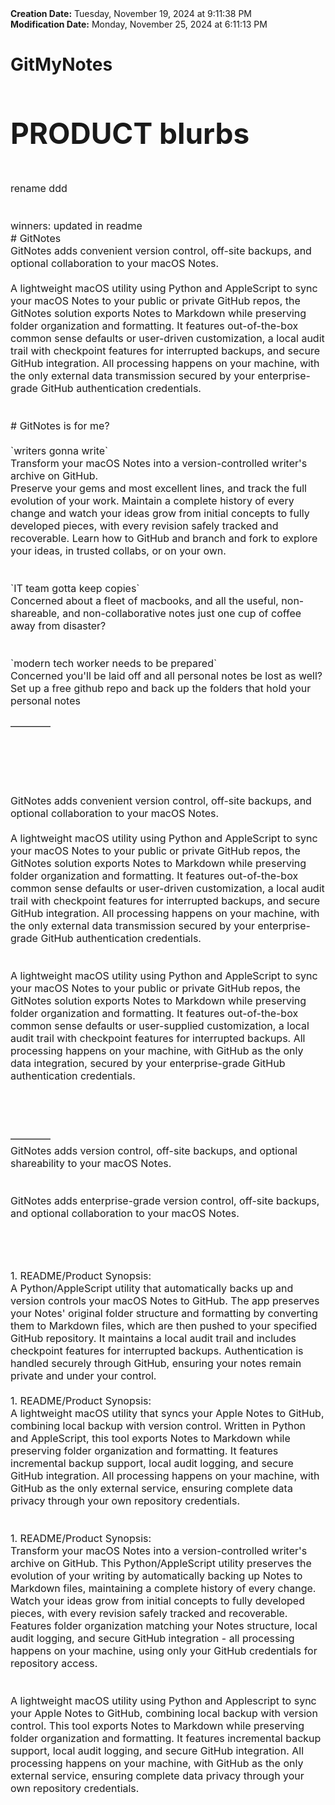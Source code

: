<div><b>Creation Date:</b> Tuesday, November 19, 2024 at 9:11:38 PM<br></div>
<div><b>Modification Date:</b> Monday, November 25, 2024 at 6:11:13 PM<br></div>
<div><h1>GitMyNotes</h1><b><span style="font-size: 23px"><h1> PRODUCT blurbs</h1></span></b></div>
<div><span style="font-size: 16px"><br></span></div>
<div><span style="font-size: 16px">rename ddd</span></div>
<div><span style="font-size: 16px"><br></span></div>
<div><span style="font-size: 16px"><br></span></div>
<div><span style="font-size: 16px">winners: updated in readme</span></div>
<div><span style="font-size: 16px"># GitNotes</span></div>
<div><span style="font-size: 16px">GitNotes adds convenient version control, off-site backups, and optional collaboration to your macOS Notes.</span></div>
<div><span style="font-size: 16px"><br></span></div>
<div><span style="font-size: 16px">A lightweight macOS utility using Python and AppleScript to sync your macOS Notes to your public or private GitHub repos, the GitNotes solution exports Notes to Markdown while preserving folder organization and formatting. It features out-of-the-box common sense defaults or user-driven customization, a local audit trail with checkpoint features for interrupted backups, and secure GitHub integration. All processing happens on your machine, with the only external data transmission secured by your enterprise-grade GitHub authentication credentials.</span></div>
<div><span style="font-size: 16px"><br></span></div>
<div><span style="font-size: 16px"><br></span></div>
<div><span style="font-size: 16px"># GitNotes is for me?</span></div>
<div><span style="font-size: 16px"><br></span></div>
<div><span style="font-size: 16px">`writers gonna write`</span></div>
<div><span style="font-size: 16px">Transform your macOS Notes into a version-controlled writer's archive on GitHub.</span></div>
<div><span style="font-size: 16px">Preserve your gems and most excellent lines, and track the full evolution of your work. Maintain a complete history of every change and watch your ideas grow from initial concepts to fully developed pieces, with every revision safely tracked and recoverable. Learn how to GitHub and branch and fork to explore your ideas, in trusted collabs, or on your own.</span></div>
<div><span style="font-size: 16px"><br></span></div>
<div><span style="font-size: 16px"><br></span></div>
<div><span style="font-size: 16px">`IT team gotta keep copies`</span></div>
<div><span style="font-size: 16px">Concerned about a fleet of macbooks, and all the useful, non-shareable, and non-collaborative notes just one cup of coffee away from disaster? </span></div>
<div><span style="font-size: 16px"><br></span></div>
<div><span style="font-size: 16px"><br></span></div>
<div><span style="font-size: 16px">`modern tech worker needs to be prepared`</span></div>
<div><span style="font-size: 16px">Concerned you'll be laid off and all personal notes be lost as well? Set up a free github repo and back up the folders that hold your personal notes</span></div>
<div><span style="font-size: 16px"><br></span></div>
<div><span style="font-size: 16px">————</span></div>
<div><span style="font-size: 16px"><br></span></div>
<div><span style="font-size: 16px"><br></span></div>
<div><span style="font-size: 16px"><br></span></div>
<div><span style="font-size: 16px"><br></span></div>
<div><span style="font-size: 16px"><br></span></div>
<div><span style="font-size: 16px">GitNotes adds convenient version control, off-site backups, and optional collaboration to your macOS Notes.</span></div>
<div><span style="font-size: 16px"><br></span></div>
<div><span style="font-size: 16px">A lightweight macOS utility using Python and AppleScript to sync your macOS Notes to your public or private GitHub repos, the GitNotes solution exports Notes to Markdown while preserving folder organization and formatting. It features out-of-the-box common sense defaults or user-driven customization,</span><span style="font-size: 16px"> a local audit trail with checkpoint features for interrupted backups</span><span style="font-size: 16px">, and secure GitHub integration. All processing happens on your machine, with the only external data transmission secured by your enterprise-grade GitHub authentication credentials.</span><span style="font-size: 16px"><br></span></div>
<div><span style="font-size: 16px"><br></span></div>
<div><span style="font-size: 16px"><br></span></div>
<div><span style="font-size: 16px">A lightweight macOS utility using Python and AppleScript to sync your macOS Notes to your public or private GitHub repos, the GitNotes solution exports Notes to Markdown while preserving folder organization and formatting. It features out-of-the-box common sense defaults or user-supplied customization, a local audit trail with checkpoint features for interrupted backups. All processing happens on your machine, with GitHub as the only data integration, secured by your enterprise-grade GitHub authentication credentials.</span></div>
<div><span style="font-size: 16px"><br></span></div>
<div><span style="font-size: 16px"><br></span></div>
<div><span style="font-size: 16px"><br></span></div>
<div><span style="font-size: 16px"><br></span></div>
<div><span style="font-size: 16px">————</span></div>
<div><span style="font-size: 16px">GitNotes adds version control, off-site backups, and optional shareability to your macOS Notes.</span><span style="font-size: 16px"><br></span></div>
<div><span style="font-size: 16px"><br></span></div>
<div><span style="font-size: 16px"><br></span></div>
<div><span style="font-size: 16px">GitNotes adds enterprise-grade version control, off-site backups, and optional collaboration to your macOS Notes.</span><span style="font-size: 16px"><br></span></div>
<div><span style="font-size: 16px"><br></span></div>
<div><span style="font-size: 16px"><br></span></div>
<div><span style="font-size: 16px"><br></span></div>
<div><span style="font-size: 16px"><br></span></div>
<div><span style="font-size: 16px">1. README/Product Synopsis:</span></div>
<div><span style="font-size: 16px">A Python/AppleScript utility that automatically backs up and version controls your macOS Notes to GitHub. The app preserves your Notes' original folder structure and formatting by converting them to Markdown files, which are then pushed to your specified GitHub repository. It maintains a local audit trail and includes checkpoint features for interrupted backups. Authentication is handled securely through GitHub, ensuring your notes remain private and under your control.</span></div>
<div><span style="font-size: 16px"><br></span></div>
<div><span style="font-size: 16px">1. README/Product Synopsis:</span></div>
<div><span style="font-size: 16px">A lightweight macOS utility that syncs your Apple Notes to GitHub, combining local backup with version control. Written in Python and AppleScript, this tool exports Notes to Markdown while preserving folder organization and formatting. It features incremental backup support, local audit logging, and secure GitHub integration. All processing happens on your machine, with GitHub as the only external service, ensuring complete data privacy through your own repository credentials.</span></div>
<div><span style="font-size: 16px"><br></span></div>
<div><span style="font-size: 16px"><br></span></div>
<div><span style="font-size: 16px">1. README/Product Synopsis:</span></div>
<div><span style="font-size: 16px">Transform your macOS Notes into a version-controlled writer's archive on GitHub. This Python/AppleScript utility preserves the evolution of your writing by automatically backing up Notes to Markdown files, maintaining a complete history of every change. Watch your ideas grow from initial concepts to fully developed pieces, with every revision safely tracked and recoverable. Features folder organization matching your Notes structure, local audit logging, and secure GitHub integration - all processing happens on your machine, using only your GitHub credentials for repository access.</span></div>
<div><span style="font-size: 16px"><br></span></div>
<div><span style="font-size: 16px"><br></span></div>
<div><span style="font-size: 16px">A lightweight macOS utility using Python and Applescript to sync your Apple Notes to GitHub, combining local backup with version control. This tool exports Notes to Markdown while preserving folder organization and formatting. It features incremental backup support, local audit logging, and secure GitHub integration. All processing happens on your machine, with GitHub as the only external service, ensuring complete data privacy through your own repository credentials.</span></div>

